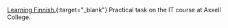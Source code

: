 [Learning Finnish.](https://alexandrtsoy.github.io/Lue-netista-4-A/){:target="_blank"} Practical task on the IT course at Axxell College.
